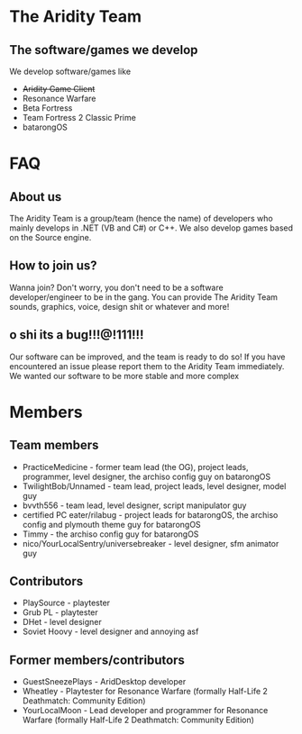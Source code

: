 # The Aridity Team
## The software/games we develop
We develop software/games like
- ~~Aridity Game Client~~
- Resonance Warfare
- Beta Fortress
- Team Fortress 2 Classic Prime
- batarongOS

# FAQ
## About us
The Aridity Team is a group/team (hence the name) of developers who mainly develops in .NET (VB and C#) or C++. We also develop games based on the Source engine.

## How to join us?
Wanna join? Don't worry, you don't need to be a software developer/engineer to be in the gang. You can provide The Aridity Team sounds, graphics, voice, design shit or whatever and more!

## o shi its a bug!!!@!111!!!
Our software can be improved, and the team is ready to do so! If you have encountered an issue please report them to the Aridity Team immediately. We wanted our software to be more stable and more complex

# Members
## Team members
- PracticeMedicine - former team lead (the OG), project leads, programmer, level designer, the archiso config guy on batarongOS
- TwilightBob/Unnamed - team lead, project leads, level designer, model guy
- bvvth556 - team lead, level designer, script manipulator guy
- certified PC eater/rilabug - project leads for batarongOS, the archiso config and plymouth theme guy for batarongOS
- Timmy - the archiso config guy for batarongOS
- nico/YourLocalSentry/universebreaker - level designer, sfm animator guy

## Contributors
- PlaySource - playtester
- Grub PL - playtester 
- DHet - level designer
- Soviet Hoovy - level designer and annoying asf

## Former members/contributors
- GuestSneezePlays - AridDesktop developer
- Wheatley - Playtester for Resonance Warfare (formally Half-Life 2 Deathmatch: Community Edition)
- YourLocalMoon - Lead developer and programmer for Resonance Warfare (formally Half-Life 2 Deathmatch: Community Edition)
